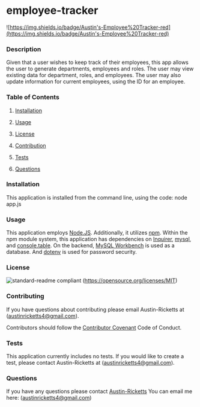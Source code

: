 # employee-tracker

![https://img.shields.io/badge/Austin's-Employee%20Tracker-red](https://img.shields.io/badge/Austin's-Employee%20Tracker-red)

### Description

Given that a user wishes to keep track of their employees, this app allows the user to generate departments, employees and roles. The user may view existing data for department, roles, and employees. The user may also update information for current employees, using the ID for an employee.

### Table of Contents

1. [Installation](#installation)

2. [Usage](#usage)

3. [License](#license)

4. [Contribution](#contribution)

5. [Tests](#tests)

6. [Questions](#questions)

### Installation

This application is installed from the command line, using the code: node app.js

### Usage

This application employs [Node.JS](https://nodejs.org/en/). Additionally, it utilizes [npm](https://www.npmjs.com/). Within the npm module system, this application has dependencies on [Inquirer](https://www.npmjs.com/package/inquirer), [mysql](https://www.npmjs.com/package/mysql), and [console.table](https://www.npmjs.com/package/console.table). On the backend, [MySQL Workbench](https://www.mysql.com/products/workbench/) is used as a database. And [dotenv](https://www.npmjs.com/package/dotenv) is used for password security.

### License

![standard-readme compliant](https://img.shields.io/badge/License-MIT-yellow.svg)
(https://opensource.org/licenses/MIT)

### Contributing

If you have questions about contributing please email Austin-Ricketts at (austinricketts4@gmail.com).

Contributors should follow the [Contributor Covenant](https://www.contributor-covenant.org/version/1/3/0/code-of-conduct/) Code of Conduct.

### Tests

This application currently includes no tests. If you would like to create a test, please contact Austin-Ricketts at (austinricketts4@gmail.com).

### Questions

If you have any questions please contact [Austin-Ricketts](https://github.com/Austin-Ricketts)
You can email me here: (austinricketts4@gmail.com)